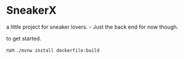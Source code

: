 # SneakerX

a little project for sneaker lovers. - Just the back end for now though. 

to get started. 

run `./mvnw install dockerfile:build`
